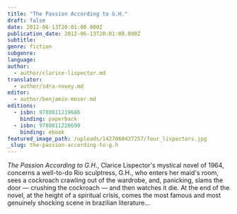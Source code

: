 ```yaml
---
title: "The Passion According to G.H."
draft: false
date: 2012-06-13T20:01:00.000Z
publication_date: 2012-06-13T20:01:00.000Z
subtitle:
genre: fiction
subgenre:
language:
author:
  - author/clarice-lispector.md
translator:
  - author/idra-novey.md
editor:
  - author/benjamin-moser.md
editions:
  - isbn: 9780811219686
    binding: paperback
  - isbn: 9780811220699
    binding: ebook
featured_image_path: /uploads/1427060437257/four_lispectors.jpg
_slug: the-passion-according-to-g.h
---
```


_The_ _Passion According to G.H_., Clarice Lispector's mystical novel of 1964, concerns a well-to-do Rio sculptress, G.H., who enters her maid's room, sees a cockroach crawling out of the wardrobe, and, panicking, slams the door — crushing the cockroach — and then watches it die. At the end of the novel, at the height of a spiritual crisis, comes the most famous and most genuinely shocking scene in brazilian literature…

